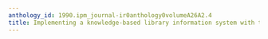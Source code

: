 ```yaml
---
anthology_id: 1990.ipm_journal-ir0anthology0volumeA26A2.4
title: Implementing a knowledge-based library information system with typed horn logic
---
```

